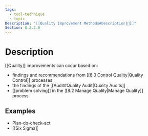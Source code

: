 ```yaml
---
tags:
  - tool-technique
  - topic
Description: "[[Quality Improvement Methods#Description|📝]]"
Section: 8.2.2.8
---
```

# Description
[[Quality]] improvements can occur based on:
- findings and recommendations from [[8.3 Control Quality|Quality Control]] processes
- the findings of the [[Audit#Quality Audit|Quality Audits]]
- [[problem solving]] in the [[8.2 Manage Quality|Manage Quality]] process
## Examples
- Plan-do-check-act
- [[Six Sigma]]